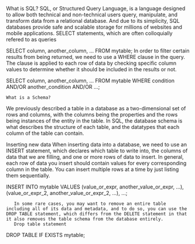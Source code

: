 What is SQL?
SQL, or Structured Query Language, is a language designed to allow both technical and non-technical users query, manipulate, and transform data from a relational database. And due to its simplicity, SQL databases provide safe and scalable storage for millions of websites and mobile applications.
SELECT statements, which are often colloquially refered to as queries

SELECT column, another_column, …
FROM mytable;
In order to filter certain results from being returned, we need to use a WHERE clause in the query. The clause is applied to each row of data by checking specific column values to determine whether it should be included in the results or not.


SELECT column, another_column, …
FROM mytable
WHERE condition
    AND/OR another_condition
    AND/OR …;


    What is a Schema?
We previously described a table in a database as a two-dimensional set of rows and columns, with the columns being the properties and the rows being instances of the entity in the table. In SQL, the database schema is what describes the structure of each table, and the datatypes that each column of the table can contain.

Inserting new data
When inserting data into a database, we need to use an INSERT statement, which declares which table to write into, the columns of data that we are filling, and one or more rows of data to insert. In general, each row of data you insert should contain values for every corresponding column in the table. You can insert multiple rows at a time by just listing them sequentially.

INSERT INTO mytable
VALUES (value_or_expr, another_value_or_expr, …),
       (value_or_expr_2, another_value_or_expr_2, …),
       …;

       In some rare cases, you may want to remove an entire table including all of its data and metadata, and to do so, you can use the DROP TABLE statement, which differs from the DELETE statement in that it also removes the table schema from the database entirely.
       Drop table statement
DROP TABLE IF EXISTS mytable;